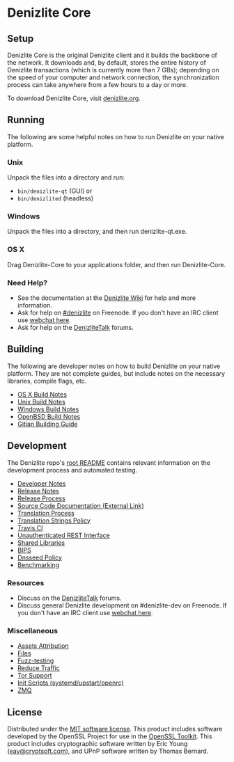 Denizlite Core
=============

Setup
---------------------
Denizlite Core is the original Denizlite client and it builds the backbone of the network. It downloads and, by default, stores the entire history of Denizlite transactions (which is currently more than 7 GBs); depending on the speed of your computer and network connection, the synchronization process can take anywhere from a few hours to a day or more.

To download Denizlite Core, visit [denizlite.org](https://denizlite.org).

Running
---------------------
The following are some helpful notes on how to run Denizlite on your native platform.

### Unix

Unpack the files into a directory and run:

- `bin/denizlite-qt` (GUI) or
- `bin/denizlited` (headless)

### Windows

Unpack the files into a directory, and then run denizlite-qt.exe.

### OS X

Drag Denizlite-Core to your applications folder, and then run Denizlite-Core.

### Need Help?

* See the documentation at the [Denizlite Wiki](https://denizlite.info/)
for help and more information.
* Ask for help on [#denizlite](http://webchat.freenode.net?channels=denizlite) on Freenode. If you don't have an IRC client use [webchat here](http://webchat.freenode.net?channels=denizlite).
* Ask for help on the [DenizliteTalk](https://denizlitetalk.io/) forums.

Building
---------------------
The following are developer notes on how to build Denizlite on your native platform. They are not complete guides, but include notes on the necessary libraries, compile flags, etc.

- [OS X Build Notes](build-osx.md)
- [Unix Build Notes](build-unix.md)
- [Windows Build Notes](build-windows.md)
- [OpenBSD Build Notes](build-openbsd.md)
- [Gitian Building Guide](gitian-building.md)

Development
---------------------
The Denizlite repo's [root README](/README.md) contains relevant information on the development process and automated testing.

- [Developer Notes](developer-notes.md)
- [Release Notes](release-notes.md)
- [Release Process](release-process.md)
- [Source Code Documentation (External Link)](https://dev.visucore.com/denizlite/doxygen/)
- [Translation Process](translation_process.md)
- [Translation Strings Policy](translation_strings_policy.md)
- [Travis CI](travis-ci.md)
- [Unauthenticated REST Interface](REST-interface.md)
- [Shared Libraries](shared-libraries.md)
- [BIPS](bips.md)
- [Dnsseed Policy](dnsseed-policy.md)
- [Benchmarking](benchmarking.md)

### Resources
* Discuss on the [DenizliteTalk](https://denizlitetalk.io/) forums.
* Discuss general Denizlite development on #denizlite-dev on Freenode. If you don't have an IRC client use [webchat here](http://webchat.freenode.net/?channels=denizlite-dev).

### Miscellaneous
- [Assets Attribution](assets-attribution.md)
- [Files](files.md)
- [Fuzz-testing](fuzzing.md)
- [Reduce Traffic](reduce-traffic.md)
- [Tor Support](tor.md)
- [Init Scripts (systemd/upstart/openrc)](init.md)
- [ZMQ](zmq.md)

License
---------------------
Distributed under the [MIT software license](/COPYING).
This product includes software developed by the OpenSSL Project for use in the [OpenSSL Toolkit](https://www.openssl.org/). This product includes
cryptographic software written by Eric Young ([eay@cryptsoft.com](mailto:eay@cryptsoft.com)), and UPnP software written by Thomas Bernard.

